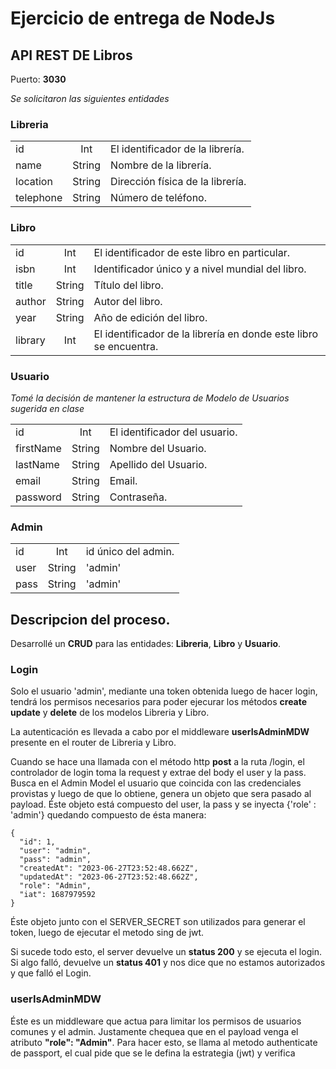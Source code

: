 # Ejercicio de entrega de NodeJs 

## API REST DE Libros 
Puerto: **3030**

*Se solicitaron las siguientes entidades*  

### Libreria

|   |  |  |
| ------------- |:-------------:| ------------- | 
| id      | Int     | El identificador de la librería.|
| name     | String     | Nombre de la librería.|
| location      | String     | Dirección física de la librería.|
| telephone      | String     | Número de teléfono.|

### Libro

|   |  |  |
| ------------- |:-------------:| ------------- | 
| id      | Int     | El identificador de este libro en particular.|
| isbn     | Int     | Identificador único y a nivel mundial del libro.|
| title      | String     | Título del libro.|
| author      | String     | Autor del libro.|
| year      | String     | Año de edición del libro.|
| library      | Int     | El identificador de la librería en donde este libro se encuentra.|

### Usuario
*Tomé la decisión de mantener la estructura de Modelo de Usuarios sugerida en clase*  

|   |  |  |
| ------------- |:-------------:| ------------- | 
| id      | Int     | El identificador del usuario.|
| firstName     | String     | Nombre del Usuario.|
| lastName      | String     | Apellido del Usuario.|
| email      | String     | Email.|
| password     | String     | Contraseña.|


### Admin

|   |  |  |
| ------------- |:-------------:| ------------- | 
| id      | Int     | id único del admin.|
| user     | String     | 'admin'|
| pass      | String     | 'admin'|


## Descripcion del proceso. 
Desarrollé un **CRUD** para las entidades: **Libreria**, **Libro** y **Usuario**. 

### Login
Solo el usuario 'admin', mediante una token obtenida luego de hacer login, tendrá los permisos necesarios para poder ejecurar los métodos **create** **update** y **delete** de los modelos Libreria y Libro. 

La autenticación es llevada a cabo por el middleware **userIsAdminMDW** presente en el router de Libreria y Libro. 

Cuando se hace una llamada con el método http **post** a la ruta /login, el controlador de login toma la request y extrae del body el user y la pass. Busca en el Admin Model el usuario que coincida con las credenciales provistas y luego de que lo obtiene, genera un objeto que sera pasado al payload. Éste objeto está compuesto del user, la pass y se inyecta {'role' : 'admin'} quedando compuesto de ésta manera:
```
{
  "id": 1,
  "user": "admin",
  "pass": "admin",
  "createdAt": "2023-06-27T23:52:48.662Z",
  "updatedAt": "2023-06-27T23:52:48.662Z",
  "role": "Admin",
  "iat": 1687979592
}
```
Éste objeto junto con el SERVER_SECRET son utilizados para generar el token, luego de ejecutar el metodo sing de jwt.

Si sucede todo esto, el server devuelve un **status 200** y se ejecuta el login. 
Si algo falló, devuelve un **status 401** y nos dice que no estamos autorizados y que falló el Login. 

### userIsAdminMDW
Éste es un middleware que actua para limitar los permisos de usuarios comunes y el admin. Justamente chequea que en el payload venga el atributo **"role": "Admin"**. Para hacer esto, se llama al metodo authenticate de passport, el cual pide que se le defina la estrategia (jwt) y verifica 

